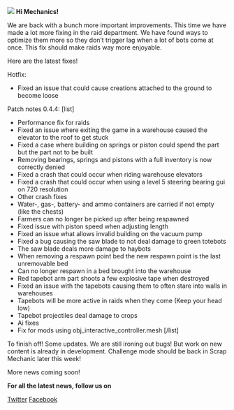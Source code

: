 ![](https://cdn.akamai.steamstatic.com/steamcommunity/public/images/clans//11471984/603024a52737dc0483b07166d8ea40652c91e337.png)
**Hi Mechanics!**


We are back with a bunch more important improvements. This time we have made a lot more fixing in the raid department. We have found ways to optimize them more so they don’t trigger lag when a lot of bots come at once. This fix should make raids way more enjoyable. 


Here are the latest fixes!

Hotfix:
* Fixed an issue that could cause creations attached to the ground to become loose

Patch notes 0.4.4: 
[list]
* Performance fix for raids
* Fixed an issue where exiting the game in a warehouse caused the elevator to the roof to get stuck
* Fixed a case where building on springs or piston could spend the part but the part not to be built
* Removing bearings, springs and pistons with a full inventory is now correctly denied
* Fixed a crash that could occur when riding warehouse elevators
* Fixed a crash that could occur when using a level 5 steering bearing gui on 720 resolution
* Other crash fixes
* Water-, gas-, battery- and ammo containers are carried if not empty (like the chests)
* Farmers can no longer be picked up after being respawned
* Fixed issue with piston speed when adjusting length
* Fixed an issue what allows invalid building on the vacuum pump
* Fixed a bug causing the saw blade to not deal damage to green totebots
* The saw blade deals more damage to haybots
* When removing a respawn point bed the new respawn point is the last unremovable bed
* Can no longer respawn in a bed brought into the warehouse
* Red tapebot arm part shoots a few explosive tape when destroyed
* Fixed an issue with the tapebots causing them to often stare into walls in warehouses
* Tapebots will be more active in raids when they come (Keep your head low)
* Tapebot projectiles deal damage to crops 
* Ai fixes
* Fix for mods using obj_interactive_controller.mesh
[/list]

To finish off! Some updates. 
We are still ironing out bugs! But work on new content is already in development.
Challenge mode should be back in Scrap Mechanic later this week!

More news coming soon!

**For all the latest news, follow us on**

[Twitter](https://twitter.com/ScrapMechanic)
[Facebook](https://www.facebook.com/scrapmechanic/)